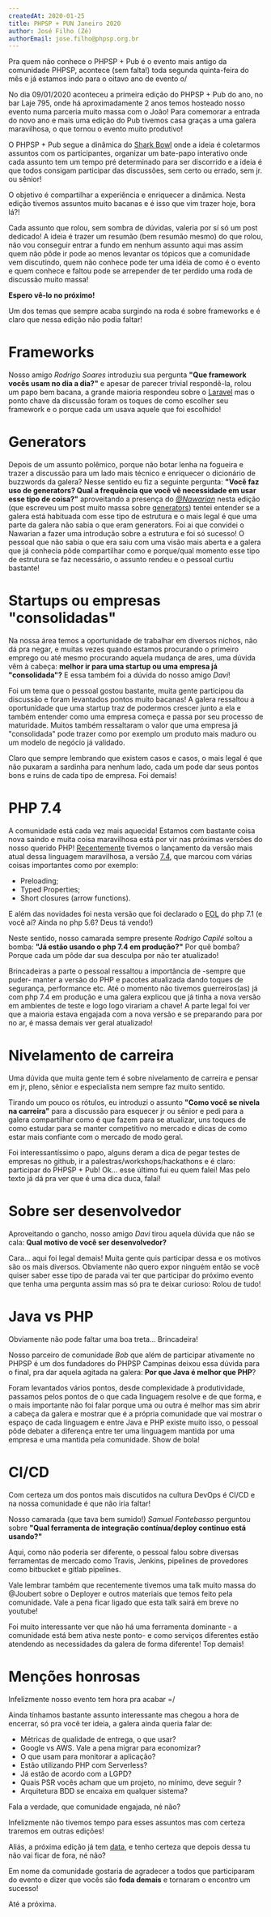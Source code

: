 ```yaml
---
createdAt: 2020-01-25
title: PHPSP + PUN Janeiro 2020
author: José Filho (Zé)
authorEmail: jose.filho@phpsp.org.br
---
```


Pra quem não conhece o PHPSP + Pub é o evento mais antigo da comunidade PHPSP, acontece (sem falta!) toda segunda quinta-feira do mês e já estamos indo para o oitavo ano de evento o/


No dia 09/01/2020 aconteceu a primeira edição do PHPSP + Pub do ano, no bar Laje 795, onde há aproximadamente 2 anos temos hosteado nosso evento numa parceria muito massa com o João!
Para comemorar a entrada do novo ano e mais uma edição do Pub tivemos casa graças a uma galera maravilhosa, o que tornou o evento muito produtivo!

O PHPSP + Pub segue a dinâmica do [Shark Bowl](https://github.com/duodraco/shark-bowl) onde a ideia é coletarmos assuntos com os participantes, organizar um bate-papo interativo onde cada assunto tem um tempo pré determinado para ser discorrido e a ideia é que todos consigam participar das discussões, sem certo ou errado, sem jr. ou sênior!

O objetivo é compartilhar a experiência e enriquecer a dinâmica.
Nesta edição tivemos assuntos muito bacanas e é isso que vim trazer hoje, bora lá?!

Cada assunto que rolou, sem sombra de dúvidas, valeria por sí só um post dedicado! A ideia é trazer um resumão (bem resumão mesmo) do que rolou, não vou conseguir entrar a fundo em nenhum assunto aqui mas assim quem não pôde ir pode ao menos levantar os tópicos que a comunidade vem discutindo, quem não conhece pode ter uma idéia de como é o evento e quem conhece e faltou pode se arrepender de ter perdido uma roda de discussão muito massa!

**Espero vê-lo no próximo!**

Um dos temas que sempre acaba surgindo na roda é sobre frameworks e é claro que nessa edição não podia faltar!
# Frameworks
Nosso amigo *Rodrigo Soares* introduziu sua pergunta **"Que framework vocês usam no dia a dia?"** e apesar de parecer trivial respondê-la, rolou um papo bem bacana, a grande maioria respondeu sobre o [Laravel](https://github.com/laravel/laravel) mas o ponto chave da discussão foram os toques de como escolher seu framework e o porque cada um usava aquele que foi escolhido!
# Generators
Depois de um assunto polêmico, porque não botar lenha na fogueira e trazer a discussão para um lado mais técnico e enriquecer o dicionário de buzzwords da galera? Nesse sentido eu fiz a seguinte pergunta: **"Você faz uso de generators? Qual a frequência que você vê necessidade em usar esse tipo de coisa?"** aproveitando a presença do *[@Nawarian](https://twitter.com/nawarian)* nesta edição (que escreveu um post muito massa sobre [generators](https://phpsp.org.br/artigos/voce-achou-que-sabia-sobre-generators-php/)) tentei entender se a galera está habituada com esse tipo de estrutura e o mais legal é que uma parte da galera não sabia o que eram generators. Foi ai que convidei o Nawarian a fazer uma introdução sobre a estrutura e foi só sucesso! O pessoal que não sabia o que era saiu com uma visão mais aberta e a galera que já conhecia pôde compartilhar como e porque/qual momento esse tipo de estrutura se faz necessário, o assunto rendeu e o pessoal curtiu bastante!
# Startups ou empresas "consolidadas"
Na nossa área temos a oportunidade de trabalhar em diversos nichos, não dá pra negar, e muitas vezes quando estamos procurando o primeiro emprego ou até mesmo procurando aquela mudança de ares, uma dúvida vêm à cabeça: **melhor ir para uma startup ou uma empresa já "consolidada"?** E essa também foi a dúvida do nosso amigo *Davi*!

Foi um tema que o pessoal gostou bastante, muita gente participou da discussão e foram levantados pontos muito bacanas! A galera ressaltou a oportunidade que uma startup traz de podermos crescer junto a ela e também entender como uma empresa começa e passa por seu processo de maturidade. Muitos também ressaltaram o valor que uma empresa já "consolidada" pode trazer como por exemplo um produto mais maduro ou um modelo de negócio já validado. 

Claro que sempre lembrando que existem casos e casos, o mais legal é que não puxaram a sardinha para nenhum lado, cada um pode dar seus pontos bons e ruins de cada tipo de empresa. Foi demais!
# PHP 7.4
A comunidade está cada vez mais aquecida! Estamos com bastante coisa nova saindo e muita coisa maravilhosa está por vir nas próximas versões do nosso querido PHP!
[Recentemente](https://www.php.net/ChangeLog-7.php#7.4.0) tivemos o lançamento da versão mais atual dessa linguagem maravilhosa, a versão [7.4](https://www.php.net/releases/7_4_0.php), que marcou com várias coisas importantes como por exemplo:
- Preloading;
- Typed Properties;
- Short closures (arrow functions).

E além das novidades foi nesta versão que foi declarado o [EOL](https://www.php.net/eol.php) do php 7.1 (e você aí? Ainda no php 5.6? Deus tá vendo!)

Neste sentido, nosso camarada sempre presente *Rodrigo Capilé* soltou a bomba: **"Já estão usando o php 7.4 em produção?"**
Por quê bomba? Porque cada um pôde dar sua desculpa por não ter atualizado!


Brincadeiras a parte o pessoal ressaltou a importância de -sempre que puder- manter a versão do PHP e pacotes atualizada dando toques de segurança, performance etc. Até o momento não tivemos guerreiros(as) já com php 7.4 em produção e uma galera explicou que já tinha a nova versão em ambientes de teste e logo logo virariam a chave! A parte legal foi ver que a maioria estava engajada com a nova versão e se preparando para por no ar, é massa demais ver geral atualizado!
# Nivelamento de carreira
Uma dúvida que muita gente tem é sobre nivelamento de carreira e pensar em jr, pleno, sênior e especialista nem sempre faz muito sentido. 

Tirando um pouco os rótulos, eu introduzi o assunto **"Como você se nivela na carreira"** para a discussão para esquecer jr ou sênior e pedi para a galera compartilhar como é que fazem para se atualizar, uns toques de como estudar para se manter competitivo no mercado e dicas de como estar mais confiante com o mercado de modo geral. 

Foi interessantíssimo o papo, alguns deram a dica de pegar testes de empresas no github, ir a palestras/workshops/hackathons e é claro: participar do PHPSP + Pub!
Ok… esse último fui eu quem falei! Mas pelo texto já dá pra ver que é uma dica duca, falaí!
# Sobre ser desenvolvedor
Aproveitando o gancho, nosso amigo *Davi* tirou aquela dúvida que não se cala: **Qual motivo de você ser desenvolvedor?**

Cara… aqui foi legal demais! Muita gente quis participar dessa e os motivos são os mais diversos. Obviamente não quero expor ninguém então se você quiser saber esse tipo de parada vai ter que participar do próximo evento que tenha uma pergunta assim mas só pra te deixar curioso: Rolou de tudo!
# Java vs PHP
Obviamente não pode faltar uma boa treta… Brincadeira!

Nosso parceiro de comunidade *Bob* que além de participar ativamente no PHPSP é um dos fundadores do PHPSP Campinas deixou essa dúvida para o final, pra dar aquela agitada na galera: **Por que Java é melhor que PHP**?

Foram levantados vários pontos, desde complexidade à produtividade, passamos pelos pontos de o que cada linguagem resolve e de que forma, e o mais importante não foi falar porque uma ou outra é melhor mas sim abrir a cabeça da galera e mostrar que é a própria comunidade que vai mostrar o espaço de cada linguagem e entre Java e PHP existe muito isso, o pessoal pôde debater a diferença entre ter uma linguagem mantida por uma empresa e uma mantida pela comunidade. Show de bola!

# CI/CD
Com certeza um dos pontos mais discutidos na cultura DevOps é CI/CD e na nossa comunidade é que não iria faltar!

Nosso camarada (que tava bem sumido!) *Samuel Fontebasso* perguntou sobre **"Qual ferramenta de integração contínua/deploy continuo está usando?"**

Aqui, como não poderia ser diferente, o pessoal falou sobre diversas ferramentas de mercado como Travis, Jenkins, pipelines de provedores como bitbucket e gitlab pipelines.

Vale lembrar também que recentemente tivemos uma talk muito massa do @Joubert sobre o Deployer e outros materiais que temos feito pela comunidade. Vale a pena ficar ligado que esta talk sairá em breve no youtube!

Foi muito interessante ver que não há uma ferramenta dominante - a comunidade está bem ativa neste ponto- e como serviços diferentes estão atendendo as necessidades da galera de forma diferente! Top demais!
# Menções honrosas
Infelizmente nosso evento tem hora pra acabar =/

Ainda tínhamos bastante assunto interessante mas chegou a hora de encerrar, só pra você ter ideia, a galera ainda queria falar de:
- Métricas de qualidade de entrega, o que usar?
- Google vs AWS. Vale a pena migrar para economizar?
- O que usam para monitorar a aplicação?
- Estão utilizando PHP com Serverless?
- Já estão de acordo com a LGPD?
- Quais PSR vocês acham que um projeto, no mínimo, deve seguir ?
- Arquitetura BDD se encaixa em qualquer sistema?

Fala a verdade, que comunidade engajada, né não? 

Infelizmente não tivemos tempo para esses assuntos mas com certeza traremos em outras edições!

Aliás, a próxima edição já tem [data](https://www.meetup.com/php-sp/events/qsnlkrybcdbrb/), e tenho certeza que depois dessa tu não vai ficar de fora, né não?

Em nome da comunidade gostaria de agradecer a todos que participaram do evento e dizer que vocês são **foda demais** e tornaram o encontro um sucesso!

Até a próxima.